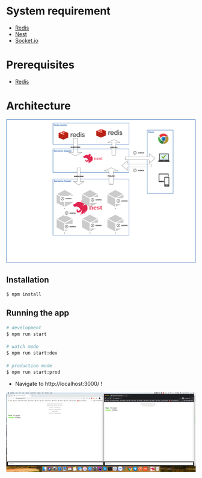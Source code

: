 # System requirement
* [Redis](https://redis.io/)
* [Nest](https://nestjs.com/)
* [Socket.io](https://socket.io/)

# Prerequisites
* [Redis](https://redis.io/)


# Architecture
![Architecture](./architecture.png)

## Installation

```bash
$ npm install
```

## Running the app

```bash
# development
$ npm run start

# watch mode
$ npm run start:dev

# production mode
$ npm run start:prod
```


* Navigate to http://localhost:3000/ !

![DEMO](./demo.png)
